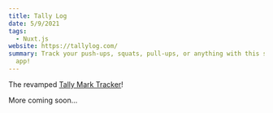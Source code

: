 ```yaml
---
title: Tally Log
date: 5/9/2021
tags:
  - Nuxt.js
website: https://tallylog.com/
summary: Track your push-ups, squats, pull-ups, or anything with this simple tracking
  app!
---
```


The revamped [Tally Mark Tracker](https://tallymarktracker.netlify.app/)! 

More coming soon...
